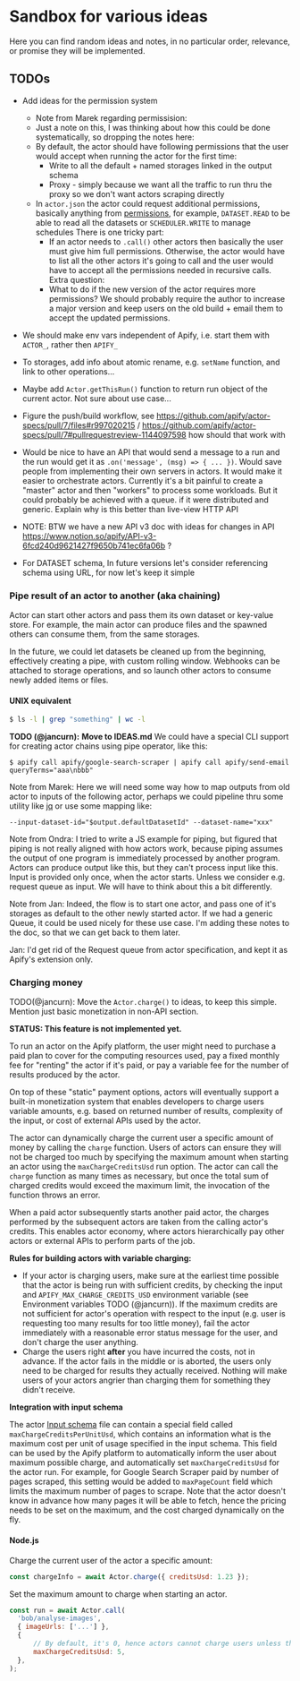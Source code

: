 
# Sandbox for various ideas

Here you can find random ideas and notes, in no particular order, relevance, or promise they will be implemented.

## TODOs


- Add ideas for the permission system
  - Note from Marek regarding permissision:
  - Just a note on this, I was thinking about how this could be done systematically, so dropping the notes here:
  - By default, the actor should have following permissions that the user would accept when running the actor for the first time:
      - Write to all the default + named storages linked in the output schema
      - Proxy - simply because we want all the traffic to run thru the proxy so we don't want actors scraping directly
  - In `actor.json` the actor could request additional permissions, basically anything from [permissions](https://docs.apify.com/access-rights/list-of-permissions#actor-task), for example, `DATASET.READ` to be able to read all the datasets or `SCHEDULER.WRITE` to manage schedules
  There is one tricky part:
    - If an actor needs to `.call()` other actors then basically the user must give him full permissions. Otherwise, the actor would have to list all the other actors it's going to call and the user would have to accept all the permissions needed in recursive calls.
  Extra question:
    - What to do if the new version of the actor requires more permissions? We should probably require the author to increase a major version and keep users on the old build + email them to accept the updated permissions.

- We should make env vars independent of Apify, i.e. start them with `ACTOR_`, rather then `APIFY_`

- To storages, add info about atomic rename, e.g. `setName` function, and link to other operations...

- Maybe add `Actor.getThisRun()` function to return run object of the current actor. Not sure about use case...

- Figure the push/build workflow, see https://github.com/apify/actor-specs/pull/7/files#r997020215 
   / https://github.com/apify/actor-specs/pull/7#pullrequestreview-1144097598 
   how should that work with

- Would be nice to have an API that would send a message to a run and the run would get it as `.on('message', (msg) => { ... })`. Would save people from implementing their own servers in actors.
  It would make it easier to orchestrate actors. Currently it's a bit painful to create a "master" actor and then "workers" to process some workloads. But it could probably be achieved with a queue. if it were distributed and generic.
   Explain why is this better than live-view HTTP API


- NOTE: BTW we have a new API v3 doc with ideas for changes in API https://www.notion.so/apify/API-v3-6fcd240d9621427f9650b741ec6fa06b ?

- For DATASET schema, In future versions let's consider referencing schema using URL, for now let's keep it simple



### Pipe result of an actor to another (aka chaining)

Actor can start other actors and
pass them its own dataset or key-value store.
For example, the main actor can produce files
and the spawned others can consume them, from the same storages.

In the future, we could let datasets be cleaned up from the beginning,
effectively creating a pipe, with custom rolling window.
Webhooks can be attached to storage operations,
and so launch other actors to consume newly added items or files.

#### UNIX equivalent

```bash
$ ls -l | grep "something" | wc -l
```

**TODO (@jancurn):** **Move to IDEAS.md** We could have a special CLI support for creating actor chains using pipe operator,
like this:

```
$ apify call apify/google-search-scraper | apify call apify/send-email queryTerms="aaa\nbbb"
```

Note from Marek:
Here we will need some way how to map outputs from old actor to inputs of the following actor, perhaps we could pipeline thru some utility like [jq](https://stedolan.github.io/jq/tutorial/)
or use some mapping like:

```
--input-dataset-id="$output.defaultDatasetId" --dataset-name="xxx"
```

Note from Ondra:
I tried to write a JS example for piping, but figured that piping is not really aligned with how actors work, because piping assumes the output of one program is immediately processed by another program. Actors can produce output like this, but they can't process input like this. Input is provided only once, when the actor starts. Unless we consider e.g. request queue as input. We will have to think about this a bit differently.

Note from Jan:
Indeed, the flow is to start one actor, and pass one of it's storages as default to the other newly started actor. If we had a generic Queue, it could be used nicely for these use case. I'm adding these notes to the doc, so that we can get back to them later.

Jan: I'd get rid of the Request queue from actor specification, and kept it as Apify's extension only.



### Charging money

TODO(@jancurn): Move the `Actor.charge()` to ideas, to keep this simple.
Mention just basic monetization in non-API section.

**STATUS: This feature is not implemented yet.**

To run an actor on the Apify platform, the user might need
to purchase a paid plan to cover for the computing resources used,
pay a fixed monthly fee for "renting" the actor if it's paid,
or pay a variable fee for the number of results produced by the actor.

On top of these "static" payment options, actors will eventually support
a built-in monetization system that enables developers to charge users variable
amounts, e.g. based on returned number of results,
complexity of the input, or cost of external APIs used by the actor.

The actor can dynamically charge the current user a specific amount of money
by calling the `charge` function.
Users of actors can ensure they will not be charged too much by specifying
the maximum amount when starting an actor using the `maxChargeCreditsUsd` run option.
The actor can call the `charge` function as many times as necessary,
but once the total sum of charged credits would exceed the maximum limit,
the invocation of the function throws an error.

When a paid actor subsequently starts another paid actor, the charges performed
by the subsequent actors are taken from the calling actor's credits.
This enables actor economy, where actors hierarchically pay other actors or external APIs
to perform parts of the job.

**Rules for building actors with variable charging:**

<!-- TODO: Should be called ACTOR_MAX_CHARGE_CREDITS_USD? -->

- If your actor is charging users, make sure at the earliest time possible  
  that the actor is being run with sufficient credits, by checking the input
  and `APIFY_MAX_CHARGE_CREDITS_USD` environment variable (see Environment variables TODO (@jancurn)).
  If the maximum credits are not sufficient for actor's operation with respect
  to the input (e.g. user is requesting too many results for too little money),
  fail the actor immediately with a reasonable error status message for the user,
  and don't charge the user anything.
- Charge the users right **after** you have incurred the costs,
  not in advance. If the actor fails in the middle or is aborted, the users
  only need to be charged for results they actually received.
  Nothing will make users of your actors angrier than charging them for something they didn't receive.

**Integration with input schema**

The actor [Input schema](./pages/INPUT_SCHEMA.md) file can contain a special field called
`maxChargeCreditsPerUnitUsd`, which contains an information what is the maximum cost
per unit of usage specified in the input schema.
This field can be used by the Apify platform to automatically inform the user about
maximum possible charge, and automatically set `maxChargeCreditsUsd` for the actor run.
For example,
for Google Search Scraper paid by number of pages scraped, this setting would be
added to `maxPageCount` field which limits the maximum number of pages to scrape.
Note that the actor doesn't know in advance how many pages it will be able to fetch,
hence the pricing needs to be set on the maximum, and the cost charged dynamically on the fly.

<!-- TODO: Shall we create another actor status `CREDITS_EXCEEDED` instead of `FAILED` ?
That could provide for better UX. Probably not, it would be an overkill... -->

#### Node.js

Charge the current user of the actor a specific amount:

```js
const chargeInfo = await Actor.charge({ creditsUsd: 1.23 });
```

Set the maximum amount to charge when starting an actor.

```js
const run = await Actor.call(
  'bob/analyse-images',
  { imageUrls: ['...'] },
  {
      // By default, it's 0, hence actors cannot charge users unless they explicitely allow that.
      maxChargeCreditsUsd: 5,
  },
);
```
